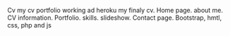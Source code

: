 Cv
my cv portfolio
working ad heroku
my finaly cv.
Home page.
about me.
CV information.
Portfolio.
skills.
slideshow.
Contact page.
Bootstrap, hmtl, css, php and js
